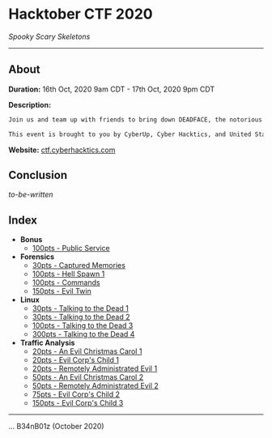# Hacktober CTF 2020
_Spooky Scary Skeletons_

---

## About

**Duration:** 16th Oct, 2020 9am CDT - 17th Oct, 2020 9pm CDT

**Description:**
```txt
Join us and team up with friends to bring down DEADFACE, the notorious hacker group in this year's Hacktober CTF.

This event is brought to you by CyberUp, Cyber Hacktics, and United States Air Force veterans in support of National Cyber Security Awareness Month.
```

**Website:** [ctf.cyberhacktics.com](http://ctf.cyberhacktics.com/)

## Conclusion

_to-be-written_

## Index

* **Bonus**
  * [100pts - Public Service](Public%20Service/README.md)
* **Forensics**
  * [30pts - Captured Memories](Captured%20Memories/README.md)
  * [100pts - Hell Spawn 1](Hell%20Spawn%201/README.md)
  * [100pts - Commands](Commands/README.md)
  * [150pts - Evil Twin](Evil%20Twin/README.md)
* **Linux**
  * [30pts - Talking to the Dead 1](Talking%20to%20the%20Dead%201/README.md)
  * [30pts - Talking to the Dead 2](Talking%20to%20the%20Dead%202/README.md)
  * [100pts - Talking to the Dead 3](Talking%20to%20the%20Dead%203/README.md)
  * [300pts - Talking to the Dead 4](Talking%20to%20the%20Dead%204/README.md)
* **Traffic Analysis**
  * [20pts - An Evil Christmas Carol 1](An%20Evil%20Christmas%20Carol%201/README.md)
  * [20pts - Evil Corp's Child 1](Evil%20Corp's%20Child%201/README.md)
  * [20pts - Remotely Administrated Evil 1](Remotely%20Administrated%20Evil%201/README.md)
  * [50pts - An Evil Christmas Carol 2](An%20Evil%20Christmas%20Carol%202/README.md)
  * [50pts - Remotely Administrated Evil 2](Remotely%20Administrated%20Evil%202/README.md)
  * [75pts - Evil Corp's Child 2](Evil%20Corp's%20Child%202/README.md)
  * [150pts - Evil Corp's Child 3](Evil%20Corp's%20Child%203/README.md)

---

... B34nB01z (October 2020)